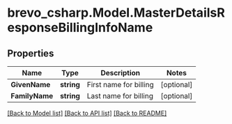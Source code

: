 # brevo_csharp.Model.MasterDetailsResponseBillingInfoName
## Properties

Name | Type | Description | Notes
------------ | ------------- | ------------- | -------------
**GivenName** | **string** | First name for billing | [optional] 
**FamilyName** | **string** | Last name for billing | [optional] 

[[Back to Model list]](../README.md#documentation-for-models) [[Back to API list]](../README.md#documentation-for-api-endpoints) [[Back to README]](../README.md)

